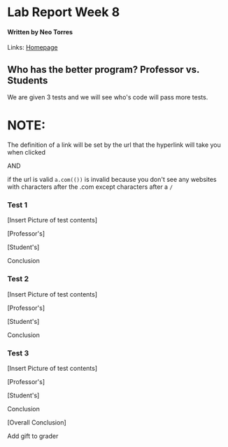 # **Lab Report Week 8**
#### Written by Neo Torres

Links:
[Homepage](https://nickpizzablock.github.io/cse15l-lab-reports/)

## Who has the better program? Professor vs. Students
We are given 3 tests and we will see who's code will pass more tests. 

# NOTE: 
The definition of a link will be set by the url that the hyperlink will take you when clicked 

AND 

if the url is valid `a.com(())` is invalid because you don't see any websites with characters after the .com except characters after a `/`

### Test 1

[Insert Picture of test contents]

[Professor's]

[Student's]

Conclusion


### Test 2

[Insert Picture of test contents]

[Professor's]

[Student's]

Conclusion


### Test 3

[Insert Picture of test contents]

[Professor's]

[Student's]

Conclusion

[Overall Conclusion]

Add gift to grader
